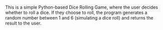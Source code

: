 This is a simple Python-based Dice Rolling Game, where the user decides whether to roll a dice. If they choose to roll, the program generates a random number between 1 and 6 (simulating a dice roll) and returns the result to the user.
